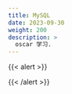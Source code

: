 ```yaml
---
title: MySQL
date: 2023-09-30
weight: 200
description: >
  oscar 学习.
---
```

{{< alert >}}

{{< /alert >}}

##



























